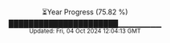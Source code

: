 <p align="center">
⏳Year Progress (75.82 %)<br>
██████████████████████▁▁▁▁▁▁▁▁ <br>
<sub>Updated: Fri, 04 Oct 2024 12:04:13 GMT</sub>
</p>

